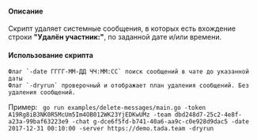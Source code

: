 #### Описание
Cкрипт удаляет системные сообщения, в которых есть вхождение строки **"Удалён участник:"**, по заданной дате и/или времени.

#### Использование скрипта
    Флаг `-date ГГГГ-ММ-ДД ЧЧ:ММ:СС` поиск сообщений в чате до указанной даты
    Флаг `-dryrun` проверочный и отображает план удаления сообщений. Без удаления сообщений.

 Пример:
 ``` go run examples/delete-messages/main.go -token A19Rg8iB3NK0R5McUm5Im4OB012WK23YjEDKwUMz -team dbd248d7-25c2-4e8f-a23a-99baf63223e9 -chat g-dce6f5fd-b741-40a6-aa9c-c0e928d9dac5 -date 2017-12-31 00:10:00 -server https://demo.tada.team -dryrun```
